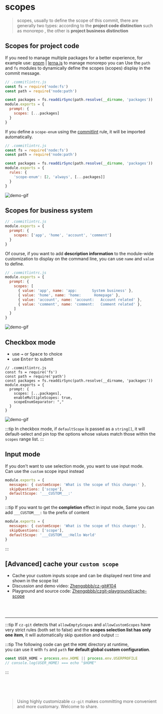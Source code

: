 # scopes

> scopes, usually to define the scope of this commit, there are generally two types: according to the **project code distinction** such as monorepo , the other is **project business distinction**

## Scopes for project code

If you need to manage multiple packages for a better experience, for example use: [pnpm](https://pnpm.io/) | [lerna.js](https://lerna.js.org/) to manage monorepo you can Use the `path` and `fs` modules to dynamically define the scopes (scopes) display in the commit message.

```js
// .commitlintrc.js
const fs = require('node:fs')
const path = require('node:path')

const packages = fs.readdirSync(path.resolve(__dirname, 'packages'))
module.exports = {
  prompt: {
    scopes: [...packages]
  }
}
```

If you define a `scope-enum` using the [commitlint](https://github.com/conventional-changelog/commitlint) rule, it will be imported automatically.

```js
// .commitlintrc.js
const fs = require('node:fs')
const path = require('node:path')

const packages = fs.readdirSync(path.resolve(__dirname, 'packages'))
module.exports = {
  rules: {
    'scope-enum': [2, 'always', [...packages]]
  }
}
```

![demo-gif](https://user-images.githubusercontent.com/40693636/172984678-b187607e-e67d-43b4-93e5-3d359f5044a9.gif) <!-- size=720x248 -->


## Scopes for business system

```js
// .commitlintrc.js
module.exports = {
  prompt: {
    scopes: ['app', 'home', 'account', 'comment']
  }
}
```

Of course, if you want to add **description information** to the module-wide customization to display on the command line, you can use `name` and `value` to define.

```js
// .commitlintrc.js
module.exports = {
  prompt: {
    scopes: [
      { value: 'app', name: 'app:       System business' },
      { value: 'home', name: 'home:      Homepage' },
      { value: 'account', name: 'account:   Account related' },
      { value: 'comment', name: 'comment:   Comment related' },
    ]
  }
}
```

![demo-gif](https://user-images.githubusercontent.com/40693636/172988729-b76510d8-108b-4588-a748-86042da3d5ef.gif) <!-- size=720x265 -->

## Checkbox mode

- use <kbd>→</kbd> or <kbd>Space</kbd> to choice
- use <kbd>Enter</kbd> to submit

```js{8,9}
// .commitlintrc.js 
const fs = require('fs')
const path = require('path')
const packages = fs.readdirSync(path.resolve(__dirname, 'packages'))
module.exports = {
  prompt: { 
    scopes: [...packages],
    enableMultipleScopes: true,
    scopeEnumSeparator: "," 
  }
}
```

![demo-gif](https://user-images.githubusercontent.com/40693636/170836009-26331ad3-8e7f-4183-a4af-15372b6420d6.gif) <!-- size=720x263 -->

:::tip
In checkbox mode, if `defaultScope` is passed as a `string[]`, it will default-select and pin top the options whose values match those within the `scopes` range list.
:::

## Input mode

If you don't want to use selection mode, you want to use input mode.<br>
Can use the `custom` scope input instead

```js
module.exports = {
  messages: { customScope: 'What is the scope of this change:' },
  skipQuestions: ['scope'],
  defaultScope: '___CUSTOM___:'
}
```

:::tip
If you want to get the **completion** effect in input mode, Same you can add `___CUSTOM___:` to the prefix of content

```js
module.exports = {
  messages: { customScope: 'What is the scope of this change:' },
  skipQuestions: ['scope'],
  defaultScope: '___CUSTOM___:Hello World'
}
```
:::


## [Advanced] cache your `custom scope`

- Cache your custom inputs scope and can be displayed next time and shown in the scope list
- Discussion and demo video: [Zhengqbbb/cz-git#104](https://github.com/Zhengqbbb/cz-git/discussions/104)
- Playground and source code: [Zhengqbbb/czgit-playground/cache-scope](https://github.com/Zhengqbbb/czgit-playground/tree/cache-scope)

<br>
<br>

---

:::tip
If `cz-git` detects that `allowEmptyScopes` and `allowCustomScopes` have very strict rules (both set to false) and the **scopes selection list has only one item**, it will automatically skip question and output
:::

:::tip
The following code can get the `HOME` directory at runtime,<br>you can use it with `fs` and `path` **for default global custom configuration**.

```js
const USER_HOME = process.env.HOME || process.env.USERPROFILE
// console.log(USER_HOME) === echo "$HOME"
```
:::

<br>
<br>
<br>

> Using highly customizable `cz-git` makes committing more convenient and more customary. Welcome to share.
